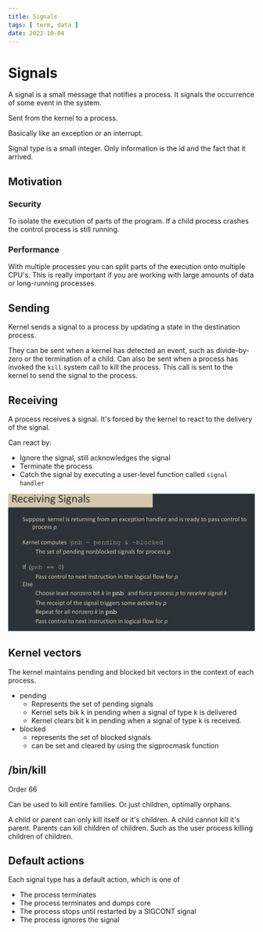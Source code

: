 ```yaml
---
title: Signals
tags: [ term, data ]
date: 2022-10-04
---
```


# Signals
A signal is a small message that notifies a process. It signals the occurrence of some event in the system.

Sent from the kernel to a process.

Basically like an exception or an interrupt.

Signal type is a small integer. Only information is the id and the fact that it arrived.

## Motivation
### Security
To isolate the execution of parts of the program. If a child process crashes the control process is still running.

### Performance
With multiple processes you can split parts of the execution onto multiple CPU's. This is really important if you are working with large amounts of data or long-running processes.

## Sending
Kernel sends a signal to a process by updating a state in the destination process.

They can be sent when a kernel has detected an event, such as divide-by-zero or the termination of a child. Can also be sent when a process has invoked the `kill`  system call to kill the process. This call is sent to the kernel to send the signal to the process.

## Receiving
A process receives a signal. It's forced by the kernel to react to the delivery of the signal. 

Can react by:
- Ignore the signal, still acknowledges the signal
- Terminate the process
- Catch the signal by executing a user-level function called `signal handler`

![](img/pasted_img_20221004093336.png)

## Kernel vectors
The kernel maintains pending and blocked bit vectors in the context of each process.

- pending
  - Represents the set of pending signals
  - Kernel sets bik k in pending when a signal of type k is delivered
  - Kernel clears bit k in pending when a signal of type k is received.
- blocked
  - represents the set of blocked signals
  - can be set and cleared by using the sigprocmask function

## /bin/kill
Order 66

Can be used to kill entire families. Or just children, optimally orphans.

A child or parent can only kill itself or it's children. A child cannot kill it's parent. Parents can kill children of children. Such as the user process killing children of children.

## Default actions
Each signal type has a default action, which is one of

- The process terminates
- The process terminates and dumps core
- The process stops until restarted by a SIGCONT signal
- The process ignores the signal
